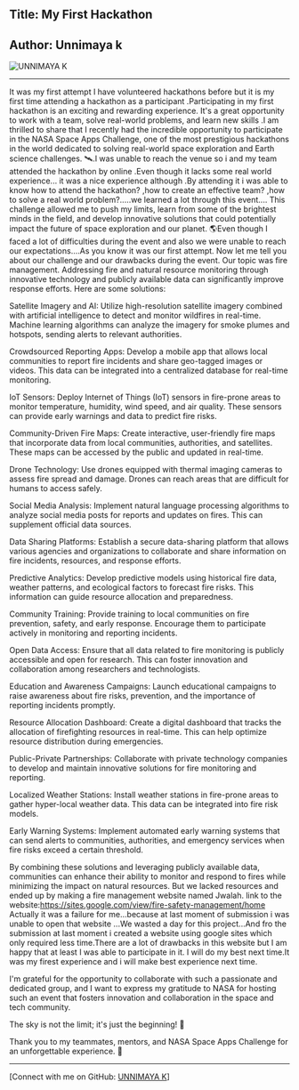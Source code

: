 ## Title: My First Hackathon

## Author: Unnimaya k

![UNNIMAYA K](https://raw.githubusercontent.com/Unnimaya6122004/Failurestories/main/images/unnimaya%20k.jpg)

---


It was my first attempt
I have volunteered hackathons before but it is my first time attending a hackathon as a participant .Participating in my first hackathon is an exciting and rewarding experience. It's a great opportunity to work with a team, solve real-world problems, and learn new skills .I am thrilled to share that I recently had the incredible opportunity to participate in the NASA Space Apps Challenge, one of the most prestigious hackathons in the world dedicated to solving real-world space exploration and Earth science challenges. 🛰️.I was unable to reach the venue so i and my team attended the hackathon by online .Even though it lacks some real world experience... it was a nice experience although .By attending it i was able to know how to attend the hackathon? ,how to create an effective team? ,how to solve a real world problem?.....we learned a lot through this event....
This challenge allowed me to push my limits, learn from some of the brightest minds in the field, and develop innovative solutions that could potentially impact the future of space exploration and our planet. 🌎Even though I faced a lot of difficulties during the event and also we were unable to reach our expectations....As you know it was our first attempt.
Now let me tell you about our challenge and our drawbacks during the event.
Our topic was fire management.
Addressing fire and natural resource monitoring through innovative technology and publicly available data can significantly improve response efforts. Here are some solutions:

Satellite Imagery and AI: Utilize high-resolution satellite imagery combined with artificial intelligence to detect and monitor wildfires in real-time. Machine learning algorithms can analyze the imagery for smoke plumes and hotspots, sending alerts to relevant authorities.

Crowdsourced Reporting Apps: Develop a mobile app that allows local communities to report fire incidents and share geo-tagged images or videos. This data can be integrated into a centralized database for real-time monitoring.

IoT Sensors: Deploy Internet of Things (IoT) sensors in fire-prone areas to monitor temperature, humidity, wind speed, and air quality. These sensors can provide early warnings and data to predict fire risks.

Community-Driven Fire Maps: Create interactive, user-friendly fire maps that incorporate data from local communities, authorities, and satellites. These maps can be accessed by the public and updated in real-time.

Drone Technology: Use drones equipped with thermal imaging cameras to assess fire spread and damage. Drones can reach areas that are difficult for humans to access safely.

Social Media Analysis: Implement natural language processing algorithms to analyze social media posts for reports and updates on fires. This can supplement official data sources.

Data Sharing Platforms: Establish a secure data-sharing platform that allows various agencies and organizations to collaborate and share information on fire incidents, resources, and response efforts.

Predictive Analytics: Develop predictive models using historical fire data, weather patterns, and ecological factors to forecast fire risks. This information can guide resource allocation and preparedness.

Community Training: Provide training to local communities on fire prevention, safety, and early response. Encourage them to participate actively in monitoring and reporting incidents.

Open Data Access: Ensure that all data related to fire monitoring is publicly accessible and open for research. This can foster innovation and collaboration among researchers and technologists.

Education and Awareness Campaigns: Launch educational campaigns to raise awareness about fire risks, prevention, and the importance of reporting incidents promptly.

Resource Allocation Dashboard: Create a digital dashboard that tracks the allocation of firefighting resources in real-time. This can help optimize resource distribution during emergencies.

Public-Private Partnerships: Collaborate with private technology companies to develop and maintain innovative solutions for fire monitoring and reporting.

Localized Weather Stations: Install weather stations in fire-prone areas to gather hyper-local weather data. This data can be integrated into fire risk models.

Early Warning Systems: Implement automated early warning systems that can send alerts to communities, authorities, and emergency services when fire risks exceed a certain threshold.

By combining these solutions and leveraging publicly available data, communities can enhance their ability to monitor and respond to fires while minimizing the impact on natural resources.
But we lacked resources and ended up by making a fire management website named Jwalah.
link to the website:https://sites.google.com/view/fire-safety-management/home
Actually it was a failure for me...because  at last moment of submission i was unable to open that website ...We wasted a day for this project...And fro the submission at last moment i created a website using google sites which only required less time.There are a lot of drawbacks in this website but I am happy that at least I was able to participate in it.
I will do my best next time.It was my firest experience and i will make best experience next  time.

I'm grateful for the opportunity to collaborate with such a passionate and dedicated group, and I want to express my gratitude to NASA for hosting such an event that fosters innovation and collaboration in the space and tech community.

The sky is not the limit; it's just the beginning! 🌠

Thank you to my teammates, mentors, and NASA Space Apps Challenge for an unforgettable experience. 🙌


      
 


---

[Connect with me on GitHub: [UNNIMAYA K](https://github.com/Unnimaya6122004)]
